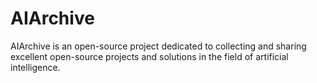 # AIArchive
AIArchive is an open-source project dedicated to collecting and sharing excellent open-source projects and solutions in the field of artificial intelligence.
